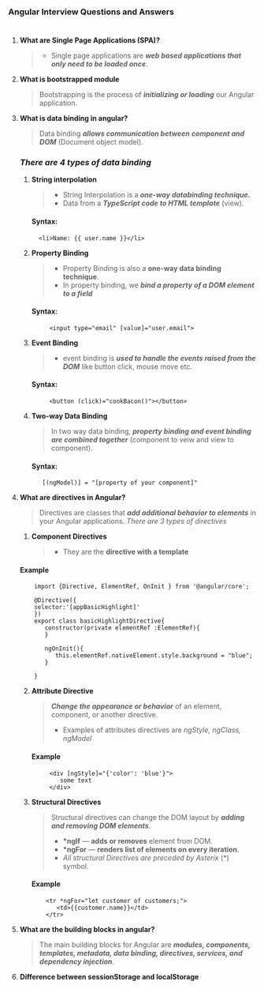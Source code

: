 ### **Angular Interview Questions and Answers**

#

1.  **What are Single Page Applications (SPA)?**

    > - Single page applications are **_web based applications that only need to be loaded once_**.

2.  **What is bootstrapped module**

    > Bootstrapping is the process of **_initializing or loading_** our Angular application.

3.  **What is data binding in angular?**

    > Data binding **_allows communication between component and DOM_** (Document object model).

    ### _There are 4 types of data binding_

    1.  **String interpolation**
        > - String Interpolation is a **_one-way databinding technique._**
        > - Data from a **_TypeScript code to HTML template_** (view).
        #### **Syntax:**
              <li>Name: {{ user.name }}</li>
    2.  **Property Binding**
        > - Property Binding is also a **one-way data binding technique**.
        > - In property binding, we **_bind a property of a DOM element to a field_**
        #### **Syntax:**
                 <input type="email" [value]="user.email">
    3.  **Event Binding**
        > - event binding is **_used to handle the events raised from the DOM_** like button click, mouse move etc.
        #### **Syntax:**
                 <button (click)="cookBacon()"></button>
    4.  **Two-way Data Binding**
        > In two way data binding, **_property binding and event binding are combined together_** (component to veiw and view to component).
        #### **Syntax:**
               [(ngModel)] = "[property of your component]"

4.  **What are directives in Angular?**

    > Directives are classes that **_add additional behavior to elements_** in your Angular applications.
    > _There are 3 types of directives_

    1. **Component Directives**
       > - They are the **directive with a template**

    #### **Example**

            import {Directive, ElementRef, OnInit } from '@angular/core';

            @Directive({
            selector:'[appBasicHighlight]'
            })
            export class basicHighlightDirective{
               constructor(private elementRef :ElementRef){
               }

               ngOnInit(){
                  this.elementRef.nativeElement.style.background = "blue";
               }

            }

    2.  **Attribute Directive**
        > **_Change the appearance or behavior_** of an element, component, or another directive.
        >
        > - Examples of attributes directives are _ngStyle, ngClass, ngModel_
        #### **Example**
                 <div [ngStyle]="{'color': 'blue'}">
                    some text
                 </div>
    3.  **Structural Directives**

        > Structural directives can change the DOM layout by **_adding and removing DOM elements_**.
        >
        > - **\*ngIf** — **adds or removes** element from DOM.
        > - **\*ngFor** — **renders list of elements on every iteration**.
        > - _All structural Directives are preceded by Asterix_ (\*) symbol.

        #### **Example**

                <tr *ngFor="let customer of customers;">
                   <td>{{customer.name}}</td>
                </tr>

5.  **What are the building blocks in angular?**

    > The main building blocks for Angular are **_modules, components, templates, metadata, data binding, directives, services, and dependency injection_**.

6.  **Difference between sessionStorage and localStorage**
